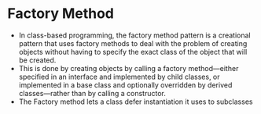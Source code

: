 # Factory Method
- In class-based programming, the factory method pattern is a creational pattern that uses factory methods to deal with the problem of creating objects without having to specify the exact class of the object that will be created.
- This is done by creating objects by calling a factory method—either specified in an interface and implemented by child classes, or implemented in a base class and optionally overridden by derived classes—rather than by calling a constructor. 
- The Factory method lets a class defer instantiation it uses to subclasses